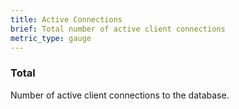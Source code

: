 ```yaml
---
title: Active Connections
brief: Total number of active client connections
metric_type: gauge
---
```


### Total

Number of active client connections to the database.
